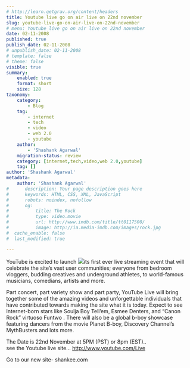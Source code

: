 ```yaml
---
# http://learn.getgrav.org/content/headers
title: Youtube live go on air live on 22nd november
slug: youtube-live-go-on-air-live-on-22nd-november
# menu: Youtube live go on air live on 22nd november
date: 02-11-2008
published: true
publish_date: 02-11-2008
# unpublish_date: 02-11-2008
# template: false
# theme: false
visible: true
summary:
    enabled: true
    format: short
    size: 128
taxonomy:
    category:
        - Blog
    tag:
        - internet
        - tech
        - video
        - web 2.0
        - youtube
    author:
        - 'Shashank Agarwal'
    migration-status: review
    category: [internet,tech,video,web 2.0,youtube]
    tag: []
author: 'Shashank Agarwal'
metadata:
    author: 'Shashank Agarwal'
#      description: Your page description goes here
#      keywords: HTML, CSS, XML, JavaScript
#      robots: noindex, nofollow
#      og:
#          title: The Rock
#          type: video.movie
#          url: http://www.imdb.com/title/tt0117500/
#          image: http://ia.media-imdb.com/images/rock.jpg
#  cache_enable: false
#  last_modified: true

---
```


YouTube is excited to launch [![](http://4.bp.blogspot.com/_V2JZuLkPrjQ/SQ3j65ZtjWI/AAAAAAAAEfU/9n9qBvia0_g/s320/youtube_logo.jpg)](http://4.bp.blogspot.com/_V2JZuLkPrjQ/SQ3j65ZtjWI/AAAAAAAAEfU/9n9qBvia0_g/s1600-h/youtube_logo.jpg)its first ever live streaming event that will celebrate the site’s vast user communities; everyone from bedroom vloggers, budding creatives and underground athletes, to world-famous musicians, comedians, artists and more.  
  
Part concert, part variety show and part party, YouTube Live will bring together some of the amazing videos and unforgettable individuals that have contributed towards making the site what it is today. Expect to see Internet-born stars like Soulja Boy Tell’em, Esmee Denters, and “Canon Rock” virtuoso Funtwo . There will also be a global b-boy showcase featuring dancers from the movie Planet B-boy, Discovery Channel’s MythBusters and lots more.

The Date is 22nd November at 5PM (PST) or 8pm (EST)..  
see the Youtube live site… <http://www.youtube.com/Live>

Go to our new site- shankee.com
